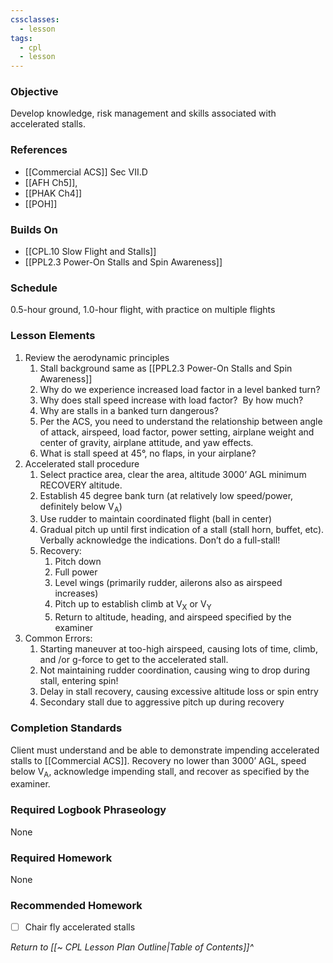 ```yaml
---
cssclasses:
  - lesson
tags:
  - cpl
  - lesson
---
```

### Objective
Develop knowledge, risk management and skills associated with accelerated stalls.

### References
- [[Commercial ACS]] Sec VII.D
- [[AFH Ch5]], 
- [[PHAK Ch4]]
- [[POH]]

### Builds On
- [[CPL.10 Slow Flight and Stalls]]
- [[PPL2.3 Power-On Stalls and Spin Awareness]]

### Schedule
0.5-hour ground, 1.0-hour flight, with practice on multiple flights

### Lesson Elements
1. Review the aerodynamic principles
	1. Stall background same as [[PPL2.3 Power-On Stalls and Spin Awareness]]
	2. Why do we experience increased load factor in a level banked turn?
	3. Why does stall speed increase with load factor?  By how much?
	4. Why are stalls in a banked turn dangerous?
	5. Per the ACS, you need to understand the relationship between angle of attack, airspeed, load factor, power setting, airplane weight and center of gravity, airplane attitude, and yaw effects.
	6. What is stall speed at 45°, no flaps, in your airplane?
2. Accelerated stall procedure
	1. Select practice area, clear the area, altitude 3000’ AGL minimum RECOVERY altitude.
	2. Establish 45 degree bank turn (at relatively low speed/power, definitely below V<sub>A</sub>)
	3. Use rudder to maintain coordinated flight (ball in center)
	4. Gradual pitch up until first indication of a stall (stall horn, buffet, etc). Verbally acknowledge the indications.  Don’t do a full-stall!
	5. Recovery:
		1. Pitch down
		2. Full power
		3. Level wings (primarily rudder, ailerons also as airspeed increases)
		4. Pitch up to establish climb at V<sub>X</sub> or V<sub>Y</sub>
		5. Return to altitude, heading, and airspeed specified by the examiner
3. Common Errors:
	1. Starting maneuver at too-high airspeed, causing lots of time, climb, and /or g-force to get to the accelerated stall.
	2. Not maintaining rudder coordination, causing wing to drop during stall, entering spin!
	3. Delay in stall recovery, causing excessive altitude loss or spin entry
	4. Secondary stall due to aggressive pitch up during recovery

### Completion Standards
Client must understand and be able to demonstrate impending accelerated stalls to [[Commercial ACS]]. Recovery no lower than 3000’ AGL, speed below V<sub>A</sub>, acknowledge impending stall, and recover as specified by the examiner.

### Required Logbook Phraseology
None

### Required Homework
None

### Recommended Homework
- [ ] Chair fly accelerated stalls

*Return to [[~ CPL Lesson Plan Outline|Table of Contents]]^*
